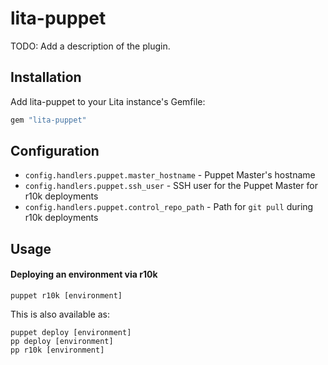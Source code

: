 # lita-puppet

TODO: Add a description of the plugin.

## Installation

Add lita-puppet to your Lita instance's Gemfile:

``` ruby
gem "lita-puppet"
```

## Configuration

* `config.handlers.puppet.master_hostname` - Puppet Master's hostname
* `config.handlers.puppet.ssh_user` - SSH user for the Puppet Master for r10k deployments
* `config.handlers.puppet.control_repo_path` - Path for `git pull` during r10k deployments

## Usage

#### Deploying an environment via r10k
    puppet r10k [environment]

This is also available as:

    puppet deploy [environment]
    pp deploy [environment]
    pp r10k [environment]
